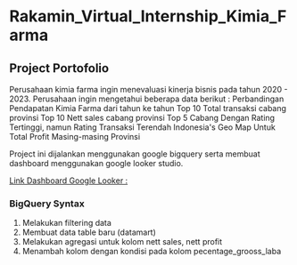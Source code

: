 # Rakamin_Virtual_Internship_Kimia_Farma
## Project Portofolio 
Perusahaan kimia farma ingin menevaluasi kinerja bisnis pada tahun 2020 - 2023. Perusahaan ingin mengetahui beberapa data berikut :
Perbandingan Pendapatan Kimia Farma dari tahun ke tahun 
Top 10 Total transaksi cabang provinsi 
Top 10 Nett sales cabang provinsi 
Top 5 Cabang Dengan Rating Tertinggi, namun Rating Transaksi Terendah 
Indonesia's Geo Map Untuk Total Profit Masing-masing Provinsi

Project ini dijalankan menggunakan google bigquery serta membuat dashboard menggunakan google looker studio. 

[Link Dashboard Google Looker :](https://lookerstudio.google.com/reporting/d3e41c4f-3b2f-46b3-af5a-5bef28cd28ec)


### BigQuery Syntax

1. Melakukan filtering data
2. Membuat data table baru (datamart)
3. Melakukan agregasi untuk kolom nett sales, nett profit
4. Menambah kolom dengan kondisi pada kolom pecentage_grooss_laba



